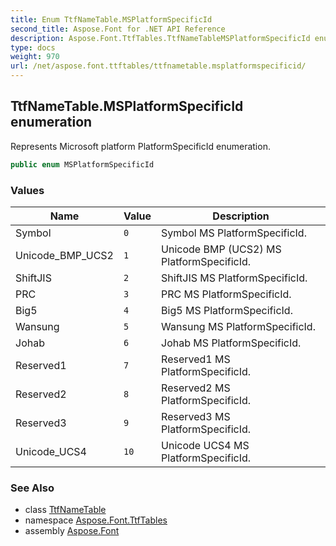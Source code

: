 ```yaml
---
title: Enum TtfNameTable.MSPlatformSpecificId
second_title: Aspose.Font for .NET API Reference
description: Aspose.Font.TtfTables.TtfNameTableMSPlatformSpecificId enum. Represents Microsoft platform PlatformSpecificId enumeration
type: docs
weight: 970
url: /net/aspose.font.ttftables/ttfnametable.msplatformspecificid/
---
```

## TtfNameTable.MSPlatformSpecificId enumeration

Represents Microsoft platform PlatformSpecificId enumeration.

```csharp
public enum MSPlatformSpecificId
```

### Values

| Name | Value | Description |
| --- | --- | --- |
| Symbol | `0` | Symbol MS PlatformSpecificId. |
| Unicode_BMP_UCS2 | `1` | Unicode BMP (UCS2) MS PlatformSpecificId. |
| ShiftJIS | `2` | ShiftJIS MS PlatformSpecificId. |
| PRC | `3` | PRC MS PlatformSpecificId. |
| Big5 | `4` | Big5 MS PlatformSpecificId. |
| Wansung | `5` | Wansung MS PlatformSpecificId. |
| Johab | `6` | Johab MS PlatformSpecificId. |
| Reserved1 | `7` | Reserved1 MS PlatformSpecificId. |
| Reserved2 | `8` | Reserved2 MS PlatformSpecificId. |
| Reserved3 | `9` | Reserved3 MS PlatformSpecificId. |
| Unicode_UCS4 | `10` | Unicode UCS4 MS PlatformSpecificId. |

### See Also

* class [TtfNameTable](../ttfnametable/)
* namespace [Aspose.Font.TtfTables](../../aspose.font.ttftables/)
* assembly [Aspose.Font](../../)



